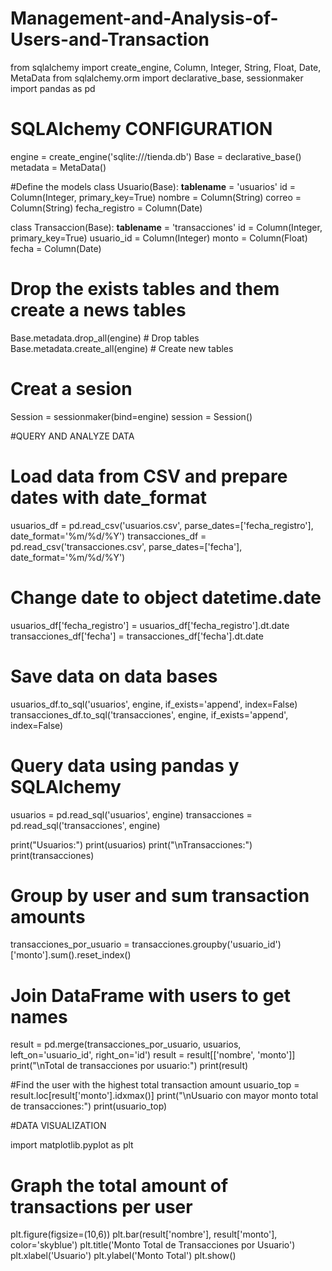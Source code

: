 # Management-and-Analysis-of-Users-and-Transaction

from sqlalchemy import create_engine, Column, Integer, String, Float, Date, MetaData
from sqlalchemy.orm import declarative_base, sessionmaker
import pandas as pd

# SQLAlchemy CONFIGURATION

engine = create_engine('sqlite:///tienda.db')
Base = declarative_base()
metadata = MetaData()

#Define the models
class Usuario(Base):
    __tablename__ = 'usuarios'
    id = Column(Integer, primary_key=True)
    nombre = Column(String)
    correo = Column(String)
    fecha_registro = Column(Date)

class Transaccion(Base):
    __tablename__ = 'transacciones'
    id = Column(Integer, primary_key=True)
    usuario_id = Column(Integer)
    monto = Column(Float)
    fecha = Column(Date)

# Drop the exists tables and them create a news tables 
Base.metadata.drop_all(engine)  # Drop tables
Base.metadata.create_all(engine)  # Create new tables

# Creat a sesion 
Session = sessionmaker(bind=engine)
session = Session()

#QUERY AND ANALYZE DATA

# Load data from CSV and prepare dates with date_format
usuarios_df = pd.read_csv('usuarios.csv', parse_dates=['fecha_registro'], date_format='%m/%d/%Y')
transacciones_df = pd.read_csv('transacciones.csv', parse_dates=['fecha'], date_format='%m/%d/%Y')

# Change date to object datetime.date
usuarios_df['fecha_registro'] = usuarios_df['fecha_registro'].dt.date
transacciones_df['fecha'] = transacciones_df['fecha'].dt.date

# Save data on data bases 
usuarios_df.to_sql('usuarios', engine, if_exists='append', index=False)
transacciones_df.to_sql('transacciones', engine, if_exists='append', index=False)


# Query data using pandas y SQLAlchemy
usuarios = pd.read_sql('usuarios', engine)
transacciones = pd.read_sql('transacciones', engine)

print("Usuarios:")
print(usuarios)
print("\nTransacciones:")
print(transacciones)


# Group by user and sum transaction amounts
transacciones_por_usuario = transacciones.groupby('usuario_id')['monto'].sum().reset_index()

# Join DataFrame with users to get names
result = pd.merge(transacciones_por_usuario, usuarios, left_on='usuario_id', right_on='id')
result = result[['nombre', 'monto']]
print("\nTotal de transacciones por usuario:")
print(result)


#Find the user with the highest total transaction amount
usuario_top = result.loc[result['monto'].idxmax()]
print("\nUsuario con mayor monto total de transacciones:")
print(usuario_top)


#DATA VISUALIZATION

import matplotlib.pyplot as plt

# Graph the total amount of transactions per user
plt.figure(figsize=(10,6))
plt.bar(result['nombre'], result['monto'], color='skyblue')
plt.title('Monto Total de Transacciones por Usuario')
plt.xlabel('Usuario')
plt.ylabel('Monto Total')
plt.show()
